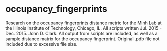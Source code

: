 # occupancy_fingerprints
Research on the occupancy fingerprints distance metric for the Minh Lab at the Illinois Institute of Technology, Chicago, IL. All scripts written Jul. 2015 - Dec. 2015. John D. Clark. All output from scripts are included, as well as a sample distance matrix for the occupancy fingerprint. Original .pdb file not included due to excessive file size.
